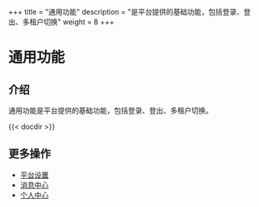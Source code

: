﻿+++
title = "通用功能"
description = "是平台提供的基础功能，包括登录、登出、多租户切换"
weight = 8
+++

# 通用功能

## 介绍

通用功能是平台提供的基础功能，包括登录、登出、多租户切换。

{{< docdir >}}

## 更多操作
- [平台设置](..//platform)
- [消息中心](..//message)
- [个人中心](..//person)